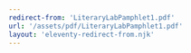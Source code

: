 ```yaml
---
redirect-from: 'LiteraryLabPamphlet1.pdf'
url: '/assets/pdf/LiteraryLabPamphlet1.pdf'
layout: 'eleventy-redirect-from.njk'
---
```


